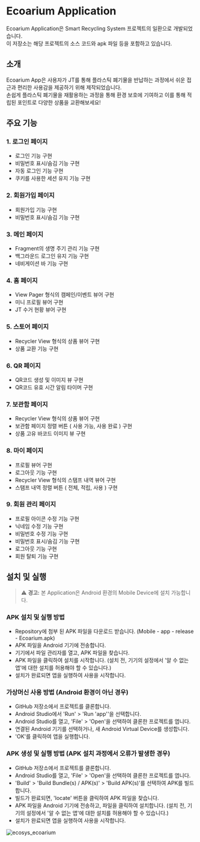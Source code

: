# Ecoarium Application

Ecoarium Application은 Smart Recycling System 프로젝트의 일환으로 개발되었습니다.<br>
이 저장소는 해당 프로젝트의 소스 코드와 apk 파일 등을 포함하고 있습니다.
## 소개
Ecoarium App은 사용자가 JT를 통해 플라스틱 폐기물을 반납하는 과정에서 쉬운 접근과 편리한 사용감을 제공하기 위해 제작되었습니다.<br>
손쉽게 플라스틱 폐기물을 재활용하는 과정을 통해 환경 보호에 기여하고 이를 통해 적립된 포인트로 다양한 상품을 교환해보세요!
## 주요 기능
### 1. 로그인 페이지
- 로그인 기능 구현
- 비밀번호 표시/숨김 기능 구현
- 자동 로그인 기능 구현
- 쿠키를 사용한 세션 유지 기능 구현
### 2. 회원가입 페이지
- 회원가입 기능 구현
- 비밀번호 표시/숨김 기능 구현
### 3. 메인 페이지
- Fragment의 생명 주기 관리 기능 구현
- 백그라운드 로그인 유지 기능 구현
- 네비게이션 바 기능 구현
### 4. 홈 페이지
- View Pager 형식의 캠페인/이벤트 뷰어 구현
- 미니 프로필 뷰어 구현
- JT 수거 현황 뷰어 구현
### 5. 스토어 페이지
- Recycler View 형식의 상품 뷰어 구현
- 상품 교환 기능 구현
### 6. QR 페이지
- QR코드 생성 및 이미지 뷰 구현
- QR코드 유효 시간 알림 타이머 구현
### 7. 보관함 페이지
- Recycler View 형식의 상품 뷰어 구현
- 보관함 페이지 정렬 버튼 ( 사용 가능, 사용 완료 ) 구현
- 상품 고유 바코드 이미지 뷰 구현
### 8. 마이 페이지
- 프로필 뷰어 구현
- 로그아웃 기능 구현
- Recycler View 형식의 스탬프 내역 뷰어 구현
- 스탬프 내역 정렬 버튼 ( 전체, 적립, 사용 ) 구현
### 9. 회원 관리 페이지
- 프로필 아이콘 수정 기능 구현
- 닉네임 수정 기능 구현
- 비밀번호 수정 기능 구현
- 비밀번호 표시/숨김 기능 구현
- 로그아웃 기능 구현
- 회원 탈퇴 기능 구현
## 설치 및 실행
> ⚠️ **경고:** 본 Application은 Android 환경의 Mobile Device에 설치 가능합니다.
### APK 설치 및 실행 방법
- Repository에 첨부 된 APK 파일을 다운로드 받습니다. (Mobile - app - release - Ecoarium.apk)
- APK 파일을 Android 기기에 전송합니다.
- 기기에서 파일 관리자를 열고, APK 파일을 찾습니다.
- APK 파일을 클릭하여 설치를 시작합니다. (설치 전, 기기의 설정에서 '알 수 없는 앱'에 대한 설치를 허용해야 할 수 있습니다.)
- 설치가 완료되면 앱을 실행하여 사용을 시작합니다.

  
### 가상머신 사용 방법 (Android 환경이 아닌 경우)
- GitHub 저장소에서 프로젝트를 클론합니다.
- Android Studio에서 'Run' > 'Run 'app''을 선택합니다.
- Android Studio를 열고, 'File' > 'Open'을 선택하여 클론한 프로젝트를 엽니다.
- 연결된 Android 기기를 선택하거나, 새 Android Virtual Device를 생성합니다.
- 'OK'를 클릭하여 앱을 실행합니다.

### APK 생성 및 실행 방법 (APK 설치 과정에서 오류가 발생한 경우)
- GitHub 저장소에서 프로젝트를 클론합니다.
- Android Studio를 열고, 'File' > 'Open'을 선택하여 클론한 프로젝트를 엽니다.
- 'Build' > 'Build Bundle(s) / APK(s)' > 'Build APK(s)'를 선택하여 APK를 빌드합니다.
- 빌드가 완료되면, 'locate' 버튼을 클릭하여 APK 파일을 찾습니다.
- APK 파일을 Android 기기에 전송하고, 파일을 클릭하여 설치합니다. (설치 전, 기기의 설정에서 '알 수 없는 앱'에 대한 설치를 허용해야 할 수 있습니다.)
- 설치가 완료되면 앱을 실행하여 사용을 시작합니다.
  
![ecosys_ecoarium](https://github.com/mixgolem/SKU-Ecoarium/assets/130221911/771cbbe8-66df-462c-b2a7-5c5c65a6e05c)
